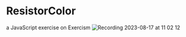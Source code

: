 # ResistorColor
a JavaScript exercise on Exercism
![Recording 2023-08-17 at 11 02 12](https://github.com/faeghehmohammadian/ResistorColor/assets/59620602/5296dc07-5782-412e-8fa6-00aa66e7a544)
